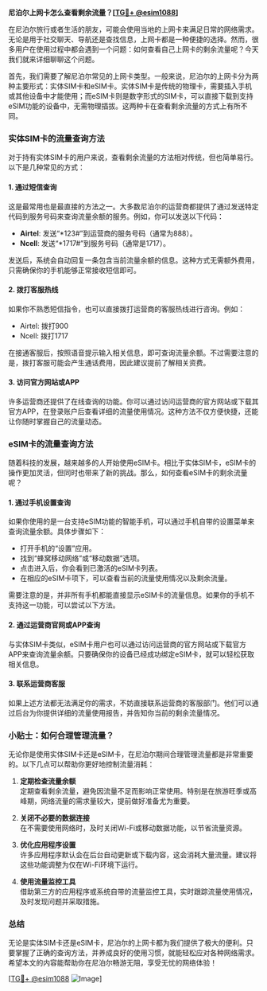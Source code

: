 **尼泊尔上网卡怎么查看剩余流量？[[TG💪+ @esim1088](https://t.me/s/esim1088)]**

在尼泊尔旅行或者生活的朋友，可能会使用当地的上网卡来满足日常的网络需求。无论是用于社交聊天、导航还是查找信息，上网卡都是一种便捷的选择。然而，很多用户在使用过程中都会遇到一个问题：如何查看自己上网卡的剩余流量呢？今天我们就来详细聊聊这个问题。

首先，我们需要了解尼泊尔常见的上网卡类型。一般来说，尼泊尔的上网卡分为两种主要形式：实体SIM卡和eSIM卡。实体SIM卡是传统的物理卡，需要插入手机或其他设备中才能使用；而eSIM卡则是数字形式的SIM卡，可以直接下载到支持eSIM功能的设备中，无需物理插拔。这两种卡在查看剩余流量的方式上有所不同。

### 实体SIM卡的流量查询方法

对于持有实体SIM卡的用户来说，查看剩余流量的方法相对传统，但也简单易行。以下是几种常见的方式：

#### 1. **通过短信查询**
这是最常用也是最直接的方法之一。大多数尼泊尔的运营商都提供了通过发送特定代码到服务号码来查询流量余额的服务。例如，你可以发送以下代码：
- **Airtel**: 发送“*123#”到运营商的服务号码（通常为888）。
- **Ncell**: 发送“*1717#”到服务号码（通常是1717）。

发送后，系统会自动回复一条包含当前流量余额的信息。这种方式无需额外费用，只需确保你的手机能够正常接收短信即可。

#### 2. **拨打客服热线**
如果你不熟悉短信指令，也可以直接拨打运营商的客服热线进行咨询。例如：
- Airtel: 拨打900
- Ncell: 拨打1717

在接通客服后，按照语音提示输入相关信息，即可查询流量余额。不过需要注意的是，拨打客服可能会产生通话费用，因此建议提前了解相关资费。

#### 3. **访问官方网站或APP**
许多运营商还提供了在线查询的功能。你可以通过访问运营商的官方网站或下载其官方APP，在登录账户后查看详细的流量使用情况。这种方法不仅方便快捷，还能让你随时掌握自己的流量动态。

### eSIM卡的流量查询方法

随着科技的发展，越来越多的人开始使用eSIM卡。相比于实体SIM卡，eSIM卡的操作更加灵活，但同时也带来了新的挑战。那么，如何查看eSIM卡的剩余流量呢？

#### 1. **通过手机设置查询**
如果你使用的是一台支持eSIM功能的智能手机，可以通过手机自带的设置菜单来查询流量余额。具体步骤如下：
- 打开手机的“设置”应用。
- 找到“蜂窝移动网络”或“移动数据”选项。
- 点击进入后，你会看到已激活的eSIM卡列表。
- 在相应的eSIM卡项下，可以查看当前的流量使用情况以及剩余流量。

需要注意的是，并非所有手机都能直接显示eSIM卡的流量信息。如果你的手机不支持这一功能，可以尝试以下方法。

#### 2. **通过运营商官网或APP查询**
与实体SIM卡类似，eSIM卡用户也可以通过访问运营商的官方网站或下载官方APP来查询流量余额。只要确保你的设备已经成功绑定eSIM卡，就可以轻松获取相关信息。

#### 3. **联系运营商客服**
如果上述方法都无法满足你的需求，不妨直接联系运营商的客服部门。他们可以通过后台为你提供详细的流量使用报告，并告知你当前的剩余流量情况。

### 小贴士：如何合理管理流量？

无论你是使用实体SIM卡还是eSIM卡，在尼泊尔期间合理管理流量都是非常重要的。以下几点可以帮助你更好地控制流量消耗：

1. **定期检查流量余额**  
   定期查看剩余流量，避免因流量不足而影响正常使用。特别是在旅游旺季或高峰期，网络流量的需求量较大，提前做好准备尤为重要。

2. **关闭不必要的数据连接**  
   在不需要使用网络时，及时关闭Wi-Fi或移动数据功能，以节省流量资源。

3. **优化应用程序设置**  
   许多应用程序默认会在后台自动更新或下载内容，这会消耗大量流量。建议将这些功能调整为仅在Wi-Fi环境下运行。

4. **使用流量监控工具**  
   借助第三方的应用程序或系统自带的流量监控工具，实时跟踪流量使用情况，及时发现问题并采取措施。

### 总结

无论是实体SIM卡还是eSIM卡，尼泊尔的上网卡都为我们提供了极大的便利。只要掌握了正确的查询方法，并养成良好的使用习惯，就能轻松应对各种网络需求。希望本文的内容能帮助你在尼泊尔畅游无阻，享受无忧的网络体验！

[[TG💪+ @esim1088](https://t.me/s/esim1088) ![Image](https://i.postimg.cc/4NQfJmqS/Snipaste-2025-05-13-00-14-12.png)]